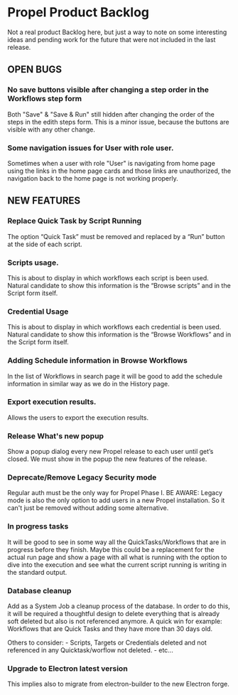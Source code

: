 # Propel Product Backlog
Not a real product Backlog here, but just a way to note on some interesting ideas and pending work 
for the future that were not included in the last release.

## OPEN BUGS

### No save buttons visible after changing a step order in the Workflows step form
Both "Save" & "Save & Run" still hidden after changing the order of the steps in the edith steps form.
This is a minor issue, because the buttons are visible with any other change.

### Some navigation issues for User with role user.
Sometimes when a user with role "User" is navigating from home page using the links in the home page 
cards and those links are unauthorized, the navigation back to the home page is not working properly.

## NEW FEATURES

### Replace Quick Task by Script Running
The option “Quick Task” must be removed and replaced by a “Run” button at the side of each script.

### Scripts usage.
This is about to display in which workflows each script is been used. Natural candidate to show this information is the “Browse scripts” and in the Script form itself.

### Credential Usage
This is about to display in which workflows each credential is been used. Natural candidate to show this information is the “Browse Workflows” and in the Script form itself.

### Adding Schedule information in Browse Workflows
In the list of Workflows in search page it will be good to add the schedule information in similar way as we do in the History page.

### Export execution results.
Allows the users to export the execution results.

### Release What's new popup
Show a popup dialog every new Propel release to each user until get’s closed. We must show in the popup the new features of the release.

### Deprecate/Remove Legacy Security mode
Regular auth must be the only way for Propel Phase I. 
BE AWARE: Legacy mode is also the only option to add users in a new Propel installation. So it can't just be removed without adding some alternative.

### In progress tasks
It will be good to see in some way all the QuickTasks/Workflows that are in progress before they finish.
Maybe this could be a replacement for the actual run page and show a page with all what is running with the option to dive into the execution and see what the current script running is writing in the standard output. 

### Database cleanup
Add as a System Job a cleanup process of the database. In order to do this, it will be required a thoughtful design to delete everything that is already soft deleted but also is not referenced anymore.
A quick win for example: Workflows that are Quick Tasks and they have more than 30 days old.

Others to consider:
    - Scripts, Targets or Credentials deleted and not referenced in any Quicktask/worflow not deleted.
    - etc...

### Upgrade to Electron latest version
This implies also to migrate from electron-builder to the new Electron forge.